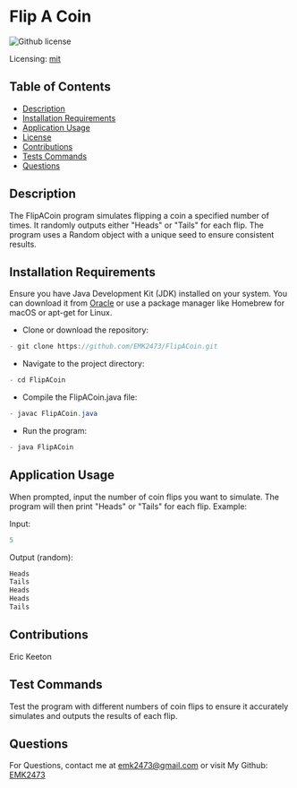 # Flip A Coin
![Github license](https://img.shields.io/badge/mit-blue.svg)
 
 Licensing: [mit](https://choosealicense.com/licenses/mit/)

## Table of Contents
- [Description](#description)
- [Installation Requirements](#installation-requirements)
- [Application Usage](#application-usage)
- [License](#licensing-information)
- [Contributions](#contributions)
- [Tests Commands](#tests-commands)
- [Questions](#questions)
## Description
The FlipACoin program simulates flipping a coin a specified number of times. It randomly outputs either "Heads" or "Tails" for each flip. The program uses a Random object with a unique seed to ensure consistent results.

## Installation Requirements
Ensure you have Java Development Kit (JDK) installed on your system. You can download it from [Oracle](https://www.oracle.com/java/technologies/downloads/) or use a package manager like Homebrew for macOS or apt-get for Linux. 

- Clone or download the repository: 
```Java 
- git clone https://github.com/EMK2473/FlipACoin.git 
```

- Navigate to the project directory: 
```Java
- cd FlipACoin 
```
- Compile the FlipACoin.java file: 
```Java
- javac FlipACoin.java 
```
- Run the program: 
```Java
- java FlipACoin
```

## Application Usage
When prompted, input the number of coin flips you want to simulate. The program will then print "Heads" or "Tails" for each flip.  Example:  

Input: 
```Java
5 
```
Output (random): 
```Java
Heads 
Tails 
Heads 
Heads 
Tails
```

## Contributions
Eric Keeton

## Test Commands
Test the program with different numbers of coin flips to ensure it accurately simulates and outputs the results of each flip.

## Questions
For Questions, contact me at emk2473@gmail.com or visit My Github: [EMK2473](https://github.com/EMK2473)